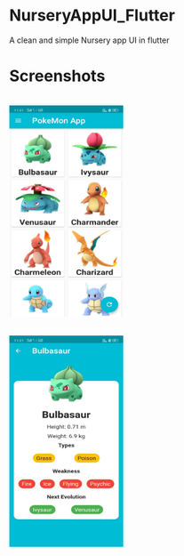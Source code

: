 # NurseryAppUI_Flutter
A clean and simple Nursery app UI in flutter



# Screenshots
<br/><img src="https://github.com/rahamanar/pokemon_app/blob/main/Assets/pokemonhome.jpeg" width="205" height="380">

<br/><img src="https://github.com/rahamanar/pokemon_app/blob/main/Assets/pokemondetails.jpeg" width="205" height="380">

